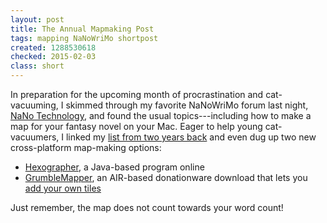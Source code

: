 ```yaml
---
layout: post
title: The Annual Mapmaking Post
tags: mapping NaNoWriMo shortpost
created: 1288530618
checked: 2015-02-03
class: short
---
```

In preparation for the upcoming month of procrastination and cat-vacuuming, I skimmed through my favorite NaNoWriMo forum last night, [NaNo Technology](http://nanowrimo.org/forums/nano-technology), and found the usual topics---including how to make a map for your fantasy novel on your Mac.  Eager to help young cat-vacuumers, I linked my [list from two years back](/node/503) and even dug up two new cross-platform map-making options:

* [Hexographer](http://www.inkwellideas.com/roleplaying_tools/hexographer/free_hexographer.shtml), a Java-based program online
* [GrumbleMapper](https://code.google.com/p/grumblemapper/), an AIR-based donationware download that lets you [add your own tiles](http://code.google.com/p/grumblemapper/wiki/CreatingTiles)

Just remember, the map does not count towards your word count!
